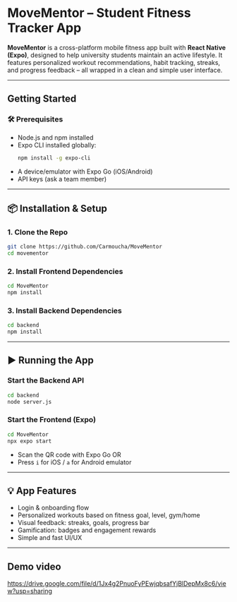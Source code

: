 # MoveMentor – Student Fitness Tracker App

**MoveMentor** is a cross-platform mobile fitness app built with **React Native (Expo)**, designed to help university students maintain an active lifestyle. It features personalized workout recommendations, habit tracking, streaks, and progress feedback – all wrapped in a clean and simple user interface.

---

## Getting Started

### 🛠 Prerequisites
- Node.js and npm installed
- Expo CLI installed globally:
  ```bash
  npm install -g expo-cli
  ```
- A device/emulator with Expo Go (iOS/Android)
- API keys (ask a team member)

---

## 📦 Installation & Setup

### 1. Clone the Repo
```bash
git clone https://github.com/Carmoucha/MoveMentor
cd movementor
```

### 2. Install Frontend Dependencies
```bash
cd MoveMentor
npm install
```

### 3. Install Backend Dependencies
```bash
cd backend
npm install
```

---

## ▶️ Running the App

### Start the Backend API
```bash
cd backend
node server.js
```

### Start the Frontend (Expo)
```bash
cd MoveMentor
npx expo start
```
- Scan the QR code with Expo Go OR
- Press `i` for iOS / `a` for Android emulator

---

## 💡 App Features

- Login & onboarding flow
- Personalized workouts based on fitness goal, level, gym/home
- Visual feedback: streaks, goals, progress bar
- Gamification: badges and engagement rewards
- Simple and fast UI/UX

---

## Demo video
https://drive.google.com/file/d/1Jx4g2PnuoFyPEwjqbsafYjBlDepMx8c6/view?usp=sharing
